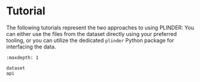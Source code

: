 # Tutorial

The following tutorials represent the two approaches to using PLINDER:
You can either use the files from the dataset directly using your preferred tooling, or
you can utilize the dedicated `plinder` Python package for interfacing the data.

```{toctree}
:maxdepth: 1

dataset
api
```
